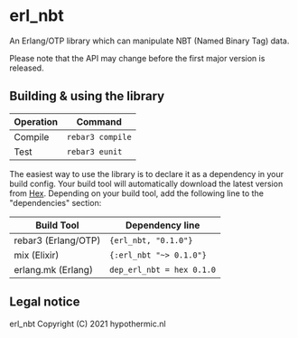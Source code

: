 erl_nbt
=====

An Erlang/OTP library which can manipulate NBT (Named Binary Tag) data.

Please note that the API may change before the first major version is released.

Building & using the library
-----

| Operation | Command |
| --------- | ------- |
| Compile   | `rebar3 compile` |
| Test      | `rebar3 eunit` |

The easiest way to use the library is to declare it as a dependency in your build config.
Your build tool will automatically download the latest version from [Hex](https://hex.pm/packages/erl_nbt).
Depending on your build tool, add the following line to the "dependencies" section:

| Build Tool            | Dependency line |
| --------------------- | ------- |
| rebar3 (Erlang/OTP)   | `{erl_nbt, "0.1.0"}` |
| mix (Elixir)          | `{:erl_nbt "~> 0.1.0"}` |
| erlang.mk (Erlang)    | `dep_erl_nbt = hex 0.1.0` |

Legal notice
-----

erl_nbt Copyright (C) 2021 hypothermic.nl
